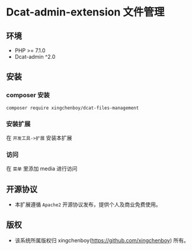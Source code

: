 # Dcat-admin-extension 文件管理

## 环境
 - PHP >= 7.1.0
 - Dcat-admin ^2.0


## 安装

### composer 安装

```
composer require xingchenboy/dcat-files-management
```

### 安装扩展

在 `开发工具->扩展` 安装本扩展

### 访问
在 `菜单` 里添加 media 进行访问

## 开源协议

*  本扩展遵循 `Apache2` 开源协议发布，提供个人及商业免费使用。 


## 版权

*  该系统所属版权归 xingchenboy(https://github.com/xingchenboy) 所有。
